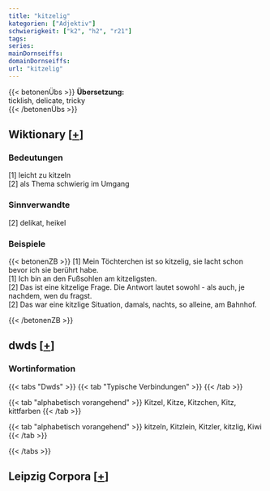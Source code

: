 ```yaml
---
title: "kitzelig"
kategorien: ["Adjektiv"]
schwierigkeit: ["k2", "h2", "r21"]
tags:
series:
mainDornseiffs:
domainDornseiffs:
url: "kitzelig"
---
```


{{< betonenÜbs >}}
**Übersetzung:**  
ticklish, delicate, tricky  
{{< /betonenÜbs >}}

## Wiktionary [[+](https://de.wiktionary.org/wiki/kitzelig)]

### Bedeutungen
[1] leicht zu kitzeln  
[2] als Thema schwierig im Umgang  

### Sinnverwandte
[2] delikat, heikel  

### Beispiele
{{< betonenZB >}}
[1] Mein Töchterchen ist so kitzelig, sie lacht schon bevor ich sie berührt habe.  
[1] Ich bin an den Fußsohlen am kitzeligsten.  
[2] Das ist eine kitzelige Frage. Die Antwort lautet sowohl - als auch, je nachdem, wen du fragst.  
[2] Das war eine kitzlige Situation, damals, nachts, so alleine, am Bahnhof.  

{{< /betonenZB >}}


## dwds [[+](https://www.dwds.de/wb/kitzelig)]

### Wortinformation
{{< tabs "Dwds" >}}
{{< tab "Typische Verbindungen" >}}
{{< /tab >}}

{{< tab "alphabetisch vorangehend" >}}
Kitzel, Kitze, Kitzchen, Kitz, kittfarben
{{< /tab >}}

{{< tab "alphabetisch vorangehend" >}}
kitzeln, Kitzlein, Kitzler, kitzlig, Kiwi
{{< /tab >}}

{{< /tabs >}}

## Leipzig Corpora [[+](https://corpora.uni-leipzig.de/en/res?word=kitzelig&corpusId=deu_newscrawl-public_2018)]

